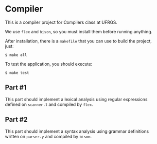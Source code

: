 # Compiler
This is a compiler project for Compilers class at UFRGS.

We use `flex` and `bison`, so you must install them before running anything.

After installation, there is a `makefile` that you can use to build the project, just:

```
$ make all
```

To test the application, you should execute:
```
$ make test
```

## Part \#1
This part should implement a lexical analysis using regular expressions defined on `scanner.l` and compiled by `flex`.

## Part \#2
This part should implement a syntax analysis using grammar definitions written on `parser.y` and compiled by `bison`.